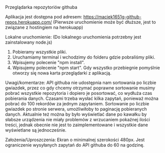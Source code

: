 Przeglądarka repozytoriów githuba

Aplikacja jest dostępna pod adresem:
https://maciek1651g-github-repos.herokuapp.com/
(Pierwsze uruchomienie może być dłuższe, jest to związane z hostingiem na herokuapp)


Lokalne uruchomienie:
(Do lokalnego uruchomienia potrzebny jest zainstalowany node.js)
1. Pobieramy wszystkie pliki.
2. Uruchamiamy terminal i wchodzimy do folderu gdzie pobraliśmy pliki.
3. Wpisujemy polecenie "npm install".
4. Wpisujemy polecenie "npm start".
Gdy wszystko przebiegnie pomyślnie otworzy się nowa karta przeglądarki z aplikacją.



Uwagi/komentarze:
API githuba nie udostępnia nam sortowania po liczbie gwiazdek, przez co gdy chcemy otrzymać poprawne sortowanie musimy pobrać wszystkie repozytoria i dopiero je posortować, 
co wydłuża czas pobierania danych. Czasami trzeba wysłać kilka zapytań, ponieważ można pobrać do 100 rekordów za jednym zapytaniem.
Sortowanie po liczbie gwiazdek po stronie serwera, umożliwiłoby to paginację pobieranych danych.
Aktualnie też można by było wyświetlać dane po kawałku by słabsze urządzenia nie miały problemów z wrzucaniem pokaźnej ilości treści, jednak obecnie nie 
jest to zaimplementowane i wszystkie dane wyświetlane są jednocześnie.

Założenia/Uproszczenia:
Ekran o minimalnej szerokości 480px.
Jest ograniczenie wysyłanych zapytań do API githuba do 60 na godzinę.


